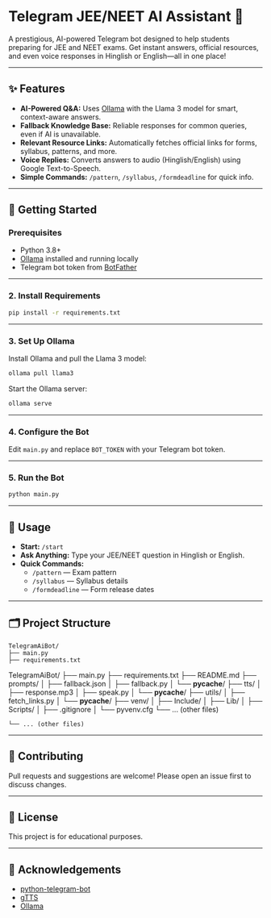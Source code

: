 # Telegram JEE/NEET AI Assistant 🤖

A prestigious, AI-powered Telegram bot designed to help students preparing for JEE and NEET exams. Get instant answers, official resources, and even voice responses in Hinglish or English—all in one place!

---

## ✨ Features

- **AI-Powered Q&A:** Uses [Ollama](https://ollama.com/) with the Llama 3 model for smart, context-aware answers.
- **Fallback Knowledge Base:** Reliable responses for common queries, even if AI is unavailable.
- **Relevant Resource Links:** Automatically fetches official links for forms, syllabus, patterns, and more.
- **Voice Replies:** Converts answers to audio (Hinglish/English) using Google Text-to-Speech.
- **Simple Commands:** `/pattern`, `/syllabus`, `/formdeadline` for quick info.

---

## 🚀 Getting Started
### Prerequisites

- Python 3.8+
- [Ollama](https://ollama.com/) installed and running locally
- Telegram bot token from [BotFather](https://core.telegram.org/bots#botfather)

---

### 2. Install Requirements

```sh
pip install -r requirements.txt
```

---

### 3. Set Up Ollama

Install Ollama and pull the Llama 3 model:

```sh
ollama pull llama3
```

Start the Ollama server:

```sh
ollama serve
```

---

### 4. Configure the Bot

Edit `main.py` and replace `BOT_TOKEN` with your Telegram bot token.

---

### 5. Run the Bot

```sh
python main.py
```
---

## 📝 Usage

- **Start:** `/start`
- **Ask Anything:** Type your JEE/NEET question in Hinglish or English.
- **Quick Commands:**
    - `/pattern` — Exam pattern
    - `/syllabus` — Syllabus details
    - `/formdeadline` — Form release dates

---

## 🗂️ Project Structure

```
TelegramAiBot/
├── main.py
├── requirements.txt
```
TelegramAiBot/
├── main.py
├── requirements.txt
├── README.md
├── prompts/
│   ├── fallback.json
│   ├── fallback.py
│   └── __pycache__/
├── tts/
│   ├── response.mp3
│   ├── speak.py
│   └── __pycache__/
├── utils/
│   ├── fetch_links.py
│   └── __pycache__/
├── venv/
│   ├── Include/
│   ├── Lib/
│   ├── Scripts/
│   ├── .gitignore
│   └── pyvenv.cfg
└── ... (other files)
```
└── ... (other files)
```

---

## 🤝 Contributing

Pull requests and suggestions are welcome! Please open an issue first to discuss changes.

---

## 📜 License

This project is for educational purposes.

---

## 🙏 Acknowledgements

- [python-telegram-bot](https://python-telegram-bot.org/)
- [gTTS](https://pypi.org/project/gTTS/)
- [Ollama](https://ollama.com/)
